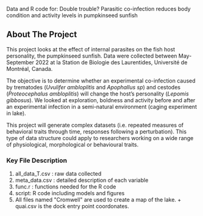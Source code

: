 Data and R code for: Double trouble? Parasitic co-infection reduces body condition and activity levels in pumpkinseed sunfish

## About The Project

This project looks at the effect of internal parasites on the fish host personality, the pumpkinseed sunfish.
Data were collected between May-September 2022 at la Station de Biologie des Laurentides, Université de Montréal, Canada.

The objective is to determine whether an experimental co-infection caused by trematodes (*Uvulifer ambloplitis* and *Apophallus sp*)
and cestodes (*Proteocephalus ambloplitis*) will change the host’s personality (*Lepomis gibbosus*). We looked at exploration, boldness 
and activity before and after an experimental infection in a semi-natural environment (caging experiment in lake). 

This project will generate complex datasets (i.e. repeated measures of behavioral traits through time, responses following a perturbation). 
This type of data structure could apply to researchers working on a wide range of physiological, morphological or behavioural traits.

### Key File Description

1. all_data_T.csv : raw data collected
2. meta_data.csv : detailed description of each variable 
3. func.r : functions needed for the R code
4. script: R code including models and figures
5. All files named "Cromwell" are used to create a map of the lake. + quai.csv is the dock entry point coordonates. 

